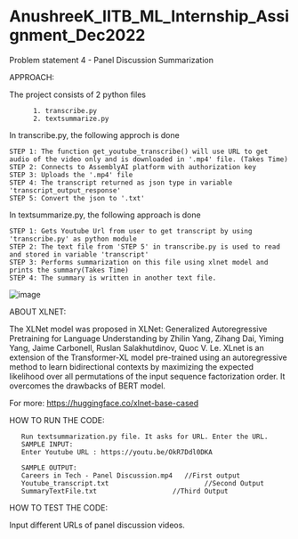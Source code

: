 # AnushreeK_IITB_ML_Internship_Assignment_Dec2022
Problem statement 4 - Panel Discussion Summarization

APPROACH:

The project consists of 2 python files 
          
          1. transcribe.py      
          2. textsummarize.py
          
In transcribe.py, the following approch is done
		
    STEP 1: The function get_youtube_transcribe() will use URL to get audio of the video only and is downloaded in '.mp4' file. (Takes Time)
    STEP 2: Connects to AssemblyAI platform with authorization key
    STEP 3: Uploads the '.mp4' file 
    STEP 4: The transcript returned as json type in variable 'transcript_output_response'
    STEP 5: Convert the json to '.txt' 
    
In textsummarize.py, the following approach is done

    STEP 1: Gets Youtube Url from user to get transcript by using 'transcribe.py' as python module 
    STEP 2: The text file from 'STEP 5' in transcribe.py is used to read and stored in variable 'transcript'
    STEP 3: Performs summarization on this file using xlnet model and prints the summary(Takes Time)
    STEP 4: The summary is written in another text file.
		
![image](https://user-images.githubusercontent.com/82230179/206616612-b6cbc600-92fe-4a71-9b99-84488f4f9d5d.png)

ABOUT XLNET:

The XLNet model was proposed in XLNet: Generalized Autoregressive Pretraining for Language Understanding by Zhilin Yang, Zihang Dai, Yiming Yang, Jaime Carbonell, Ruslan Salakhutdinov, Quoc V. Le. XLnet is an extension of the Transformer-XL model pre-trained using an autoregressive method to learn bidirectional contexts by maximizing the expected likelihood over all permutations of the input sequence factorization order. It overcomes the drawbacks of BERT model.

For more: https://huggingface.co/xlnet-base-cased

HOW TO RUN THE CODE:

       Run textsummarization.py file. It asks for URL. Enter the URL.
       SAMPLE INPUT:
       Enter Youtube URL : https://youtu.be/OkR7Ddl0DKA
       
       SAMPLE OUTPUT:
       Careers in Tech - Panel Discussion.mp4   //First output 
       Youtube_transcript.txt                        //Second Output
       SummaryTextFile.txt                   //Third Output
 
 HOW TO TEST THE CODE:
   
 Input different URLs of panel discussion videos.
